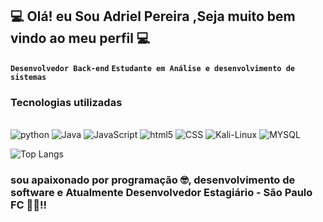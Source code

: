 ## 💻 Olá! eu Sou Adriel Pereira ,Seja muito  bem vindo ao meu perfil 💻 

**` Desenvolvedor Back-end `** 
**` Estudante em Análise e desenvolvimento de sistemas `**


### Tecnologias utilizadas 

<div style="display: inline_block"><br/>
    <img aling="center" alt="python" src="https://img.shields.io/badge/Python-3776AB?style=for-the-badge&logo=python&logoColor=white"/>
    <img aling="center" alt="Java" src="https://img.shields.io/badge/Java-ED8B00?style=for-the-badge&logo=openjdk&logoColor=white"/>
    <img aling="center" alt="JavaScript" src="https://img.shields.io/badge/JavaScript-F7DF1E?style=for-the-badge&logo=javascript&logoColor=black"/>
    <img aling="center" alt="html5" src="https://img.shields.io/badge/HTML-239120?style=for-the-badge&logo=html5&logoColor=white"/>
    <img aling="center" alt="CSS" src="https://img.shields.io/badge/CSS-239120?&style=for-the-badge&logo=css3&logoColor=white"/>
    <img aling="center" alt="Kali-Linux" src="https://img.shields.io/badge/Kali_Linux-557C94?style=for-the-badge&logo=kali-linux&logoColor=white"/>
    <img aling="center" alt="MYSQL" src="https://img.shields.io/badge/MySQL-00000F?style=for-the-badge&logo=mysql&logoColor=white"/>

</div>



![Top Langs](https://github-readme-stats.vercel.app/api/top-langs/?username=AdrielpMonteiro&hide_progress=true)

### sou apaixonado por programação 🤓, desenvolvimento de software e Atualmente Desenvolvedor Estagiário - São Paulo FC  🚀🚀!! 


